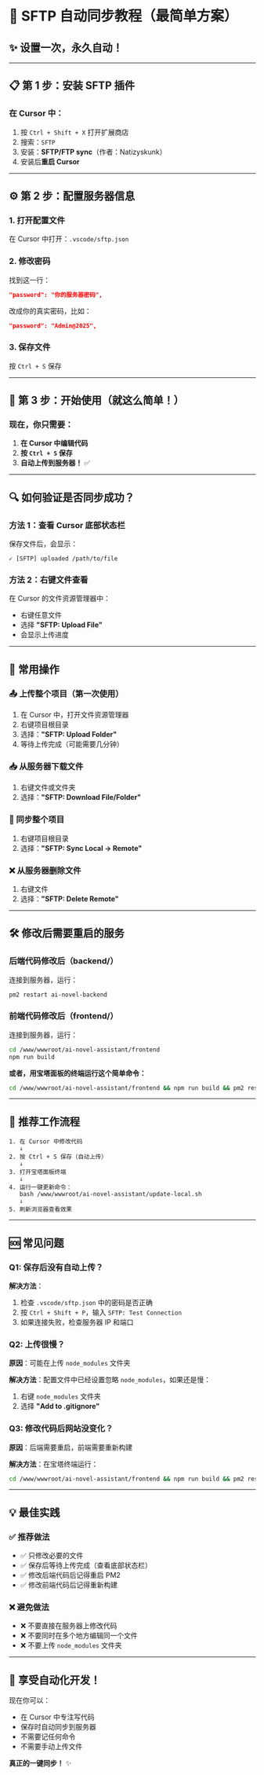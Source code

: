 # 🚀 SFTP 自动同步教程（最简单方案）

## ✨ 设置一次，永久自动！

---

## 📋 第 1 步：安装 SFTP 插件

### 在 Cursor 中：

1. 按 `Ctrl + Shift + X` 打开扩展商店
2. 搜索：`SFTP`
3. 安装：**SFTP/FTP sync**（作者：Natizyskunk）
4. 安装后**重启 Cursor**

---

## ⚙️ 第 2 步：配置服务器信息

### 1. 打开配置文件

在 Cursor 中打开：`.vscode/sftp.json`

### 2. 修改密码

找到这一行：
```json
"password": "你的服务器密码",
```

改成你的真实密码，比如：
```json
"password": "Admin@2025",
```

### 3. 保存文件

按 `Ctrl + S` 保存

---

## 🎉 第 3 步：开始使用（就这么简单！）

### 现在，你只需要：

1. **在 Cursor 中编辑代码**
2. **按 `Ctrl + S` 保存**
3. **自动上传到服务器！** ✅

---

## 🔍 如何验证是否同步成功？

### 方法 1：查看 Cursor 底部状态栏

保存文件后，会显示：
```
✓ [SFTP] uploaded /path/to/file
```

### 方法 2：右键文件查看

在 Cursor 的文件资源管理器中：
- 右键任意文件
- 选择 **"SFTP: Upload File"**
- 会显示上传进度

---

## 🎯 常用操作

### 📤 上传整个项目（第一次使用）

1. 在 Cursor 中，打开文件资源管理器
2. 右键项目根目录
3. 选择：**"SFTP: Upload Folder"**
4. 等待上传完成（可能需要几分钟）

### 📥 从服务器下载文件

1. 右键文件或文件夹
2. 选择：**"SFTP: Download File/Folder"**

### 🔄 同步整个项目

1. 右键项目根目录
2. 选择：**"SFTP: Sync Local -> Remote"**

### ❌ 从服务器删除文件

1. 右键文件
2. 选择：**"SFTP: Delete Remote"**

---

## 🛠️ 修改后需要重启的服务

### 后端代码修改后（backend/）

连接到服务器，运行：
```bash
pm2 restart ai-novel-backend
```

### 前端代码修改后（frontend/）

连接到服务器，运行：
```bash
cd /www/wwwroot/ai-novel-assistant/frontend
npm run build
```

**或者，用宝塔面板的终端运行这个简单命令：**
```bash
cd /www/wwwroot/ai-novel-assistant/frontend && npm run build && pm2 restart ai-novel-backend
```

---

## 🎨 **推荐工作流程**

```
1. 在 Cursor 中修改代码
   ↓
2. 按 Ctrl + S 保存（自动上传）
   ↓
3. 打开宝塔面板终端
   ↓
4. 运行一键更新命令：
   bash /www/wwwroot/ai-novel-assistant/update-local.sh
   ↓
5. 刷新浏览器查看效果
```

---

## 🆘 常见问题

### Q1: 保存后没有自动上传？

**解决方法**：
1. 检查 `.vscode/sftp.json` 中的密码是否正确
2. 按 `Ctrl + Shift + P`，输入 `SFTP: Test Connection`
3. 如果连接失败，检查服务器 IP 和端口

### Q2: 上传很慢？

**原因**：可能在上传 `node_modules` 文件夹

**解决方法**：配置文件中已经设置忽略 `node_modules`，如果还是慢：
1. 右键 `node_modules` 文件夹
2. 选择 **"Add to .gitignore"**

### Q3: 修改代码后网站没变化？

**原因**：后端需要重启，前端需要重新构建

**解决方法**：在宝塔终端运行：
```bash
cd /www/wwwroot/ai-novel-assistant/frontend && npm run build && pm2 restart ai-novel-backend
```

---

## 💡 最佳实践

### ✅ 推荐做法

- ✅ 只修改必要的文件
- ✅ 保存后等待上传完成（查看底部状态栏）
- ✅ 修改后端代码后记得重启 PM2
- ✅ 修改前端代码后记得重新构建

### ❌ 避免做法

- ❌ 不要直接在服务器上修改代码
- ❌ 不要同时在多个地方编辑同一个文件
- ❌ 不要上传 `node_modules` 文件夹

---

## 🎉 享受自动化开发！

现在你可以：
- 在 Cursor 中专注写代码
- 保存时自动同步到服务器
- 不需要记任何命令
- 不需要手动上传文件

**真正的一键同步！** ✨

